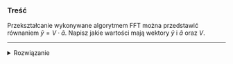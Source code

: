 ### Treść
Przekształcanie wykonywane algorytmem FFT można przedstawić równaniem $\bar{y} = V \cdot \bar{a}$. Napisz jakie wartości mają wektory $\bar{y}$ i $\bar{a}$ oraz $V$.

------
<details><summary>Rozwiązanie</summary>
<p>

